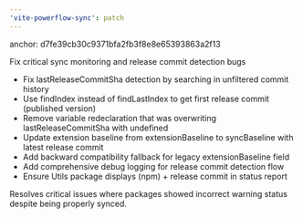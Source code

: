 ```yaml
---
'vite-powerflow-sync': patch
---
```


anchor: d7fe39cb30c9371bfa2fb3f8e8e65393863a2f13

Fix critical sync monitoring and release commit detection bugs

- Fix lastReleaseCommitSha detection by searching in unfiltered commit history
- Use findIndex instead of findLastIndex to get first release commit (published version)
- Remove variable redeclaration that was overwriting lastReleaseCommitSha with undefined
- Update extension baseline from extensionBaseline to syncBaseline with latest release commit
- Add backward compatibility fallback for legacy extensionBaseline field
- Add comprehensive debug logging for release commit detection flow
- Ensure Utils package displays (npm) + release commit in status report

Resolves critical issues where packages showed incorrect warning status despite being properly synced.
